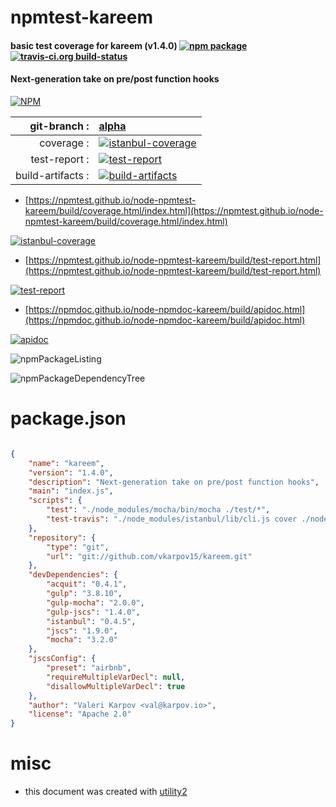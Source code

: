 # npmtest-kareem

#### basic test coverage for  kareem (v1.4.0)  [![npm package](https://img.shields.io/npm/v/npmtest-kareem.svg?style=flat-square)](https://www.npmjs.org/package/npmtest-kareem) [![travis-ci.org build-status](https://api.travis-ci.org/npmtest/node-npmtest-kareem.svg)](https://travis-ci.org/npmtest/node-npmtest-kareem)

#### Next-generation take on pre/post function hooks

[![NPM](https://nodei.co/npm/kareem.png?downloads=true&downloadRank=true&stars=true)](https://www.npmjs.com/package/kareem)

| git-branch : | [alpha](https://github.com/npmtest/node-npmtest-kareem/tree/alpha)|
|--:|:--|
| coverage : | [![istanbul-coverage](https://npmtest.github.io/node-npmtest-kareem/build/coverage.badge.svg)](https://npmtest.github.io/node-npmtest-kareem/build/coverage.html/index.html)|
| test-report : | [![test-report](https://npmtest.github.io/node-npmtest-kareem/build/test-report.badge.svg)](https://npmtest.github.io/node-npmtest-kareem/build/test-report.html)|
| build-artifacts : | [![build-artifacts](https://npmtest.github.io/node-npmtest-kareem/glyphicons_144_folder_open.png)](https://github.com/npmtest/node-npmtest-kareem/tree/gh-pages/build)|

- [https://npmtest.github.io/node-npmtest-kareem/build/coverage.html/index.html](https://npmtest.github.io/node-npmtest-kareem/build/coverage.html/index.html)

[![istanbul-coverage](https://npmtest.github.io/node-npmtest-kareem/build/screenCapture.buildCi.browser.%252Ftmp%252Fbuild%252Fcoverage.lib.html.png)](https://npmtest.github.io/node-npmtest-kareem/build/coverage.html/index.html)

- [https://npmtest.github.io/node-npmtest-kareem/build/test-report.html](https://npmtest.github.io/node-npmtest-kareem/build/test-report.html)

[![test-report](https://npmtest.github.io/node-npmtest-kareem/build/screenCapture.buildCi.browser.%252Ftmp%252Fbuild%252Ftest-report.html.png)](https://npmtest.github.io/node-npmtest-kareem/build/test-report.html)

- [https://npmdoc.github.io/node-npmdoc-kareem/build/apidoc.html](https://npmdoc.github.io/node-npmdoc-kareem/build/apidoc.html)

[![apidoc](https://npmdoc.github.io/node-npmdoc-kareem/build/screenCapture.buildCi.browser.%252Ftmp%252Fbuild%252Fapidoc.html.png)](https://npmdoc.github.io/node-npmdoc-kareem/build/apidoc.html)

![npmPackageListing](https://npmtest.github.io/node-npmtest-kareem/build/screenCapture.npmPackageListing.svg)

![npmPackageDependencyTree](https://npmtest.github.io/node-npmtest-kareem/build/screenCapture.npmPackageDependencyTree.svg)



# package.json

```json

{
    "name": "kareem",
    "version": "1.4.0",
    "description": "Next-generation take on pre/post function hooks",
    "main": "index.js",
    "scripts": {
        "test": "./node_modules/mocha/bin/mocha ./test/*",
        "test-travis": "./node_modules/istanbul/lib/cli.js cover ./node_modules/mocha/bin/_mocha -- -R spec ./test/*"
    },
    "repository": {
        "type": "git",
        "url": "git://github.com/vkarpov15/kareem.git"
    },
    "devDependencies": {
        "acquit": "0.4.1",
        "gulp": "3.8.10",
        "gulp-mocha": "2.0.0",
        "gulp-jscs": "1.4.0",
        "istanbul": "0.4.5",
        "jscs": "1.9.0",
        "mocha": "3.2.0"
    },
    "jscsConfig": {
        "preset": "airbnb",
        "requireMultipleVarDecl": null,
        "disallowMultipleVarDecl": true
    },
    "author": "Valeri Karpov <val@karpov.io>",
    "license": "Apache 2.0"
}
```



# misc
- this document was created with [utility2](https://github.com/kaizhu256/node-utility2)
